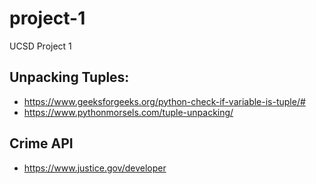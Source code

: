 # project-1
UCSD Project 1

## Unpacking Tuples: 
- https://www.geeksforgeeks.org/python-check-if-variable-is-tuple/#
- https://www.pythonmorsels.com/tuple-unpacking/
## Crime API
- https://www.justice.gov/developer
